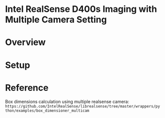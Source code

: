 # Intel RealSense D400s Imaging with Multiple Camera Setting
 
# Overview

# Setup



# Reference
Box dimensions calculation using multiple realsense camera: `https://github.com/IntelRealSense/librealsense/tree/master/wrappers/python/examples/box_dimensioner_multicam`
